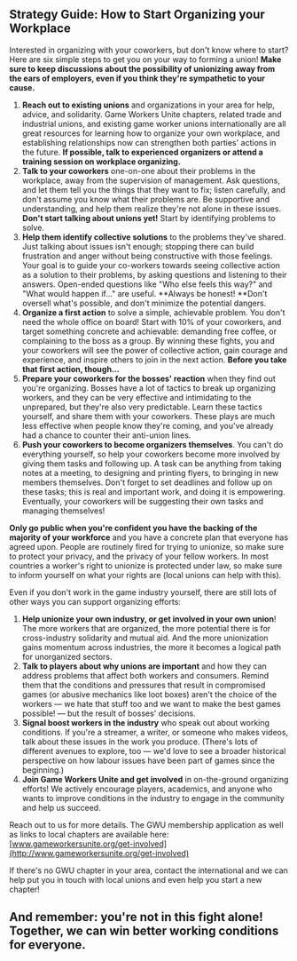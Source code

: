 ## Strategy Guide: How to Start Organizing your Workplace

Interested in organizing with your coworkers, but don't know where to start?
Here are six simple steps to get you on your way to forming a union! **Make sure
to keep discussions about the possibility of unionizing away from the ears of
employers, even if you think they're sympathetic to your cause.**


1. **Reach out to existing unions** and organizations in your area for help,
   advice, and solidarity. Game Workers Unite chapters, related trade and
   industrial unions, and existing game worker unions internationally are all
   great resources for learning how to organize your own workplace, and
   establishing relationships now can strengthen both parties' actions in the
   future. **If possible, talk to experienced organizers or attend a training
   session on workplace organizing.**
2. **Talk to your coworkers** one-on-one about their problems in the workplace,
   away from the supervision of management. Ask questions, and let them tell you
   the things that they want to fix; listen carefully, and don't assume you know
   what their problems are. Be supportive and understanding, and help them
   realize they're not alone in these issues. **Don't start talking about unions
   yet!** Start by identifying problems to solve.
3. **Help them identify collective solutions** to the problems they've shared.
   Just talking about issues isn't enough; stopping there can build frustration
   and anger without being constructive with those feelings. Your goal is to
   guide your co-workers towards seeing collective action as a solution to their
   problems, by asking questions and listening to their answers. Open-ended
   questions like "Who else feels this way?" and "What would happen if…" are
   useful. **Always be honest! **Don't oversell what's possible, and don't
   minimize the potential dangers.
4. **Organize a first action** to solve a simple, achievable problem. You don't
   need the whole office on board! Start with 10% of your coworkers, and target
   something concrete and achievable: demanding free coffee, or complaining to
   the boss as a group. By winning these fights, you and your coworkers will see
   the power of collective action, gain courage and experience, and inspire
   others to join in the next action. **Before you take that first action,
   though…**
5. **Prepare your coworkers for the bosses' reaction** when they find out you're
   organizing. Bosses have a lot of tactics to break up organizing workers, and
   they can be very effective and intimidating to the unprepared, but they're
   also very predictable. Learn these tactics yourself, and share them with your
   coworkers. These plays are much less effective when people know they're
   coming, and you've already had a chance to counter their anti-union lines.
6. **Push your coworkers to become organizers themselves**. You can't do
   everything yourself, so help your coworkers become more involved by giving
   them tasks and following up. A task can be anything from taking notes at a
   meeting, to designing and printing flyers, to bringing in new members
   themselves. Don't forget to set deadlines and follow up on these tasks; this
   is real and important work, and doing it is empowering. Eventually, your
   coworkers will be suggesting their own tasks and managing themselves!

**Only go public when you're confident you have the backing of the majority of
your workforce** and you have a concrete plan that everyone has agreed upon.
People are routinely fired for trying to unionize, so make sure to protect your
privacy, and the privacy of your fellow workers. In most countries a worker's
right to unionize is protected under law, so make sure to inform yourself on
what your rights are (local unions can help with this).

Even if you don't work in the game industry yourself, there are still lots of
other ways you can support organizing efforts:


1. **Help unionize your own industry, or get involved in your own union**! The
   more workers that are organized, the more potential there is for
   cross-industry solidarity and mutual aid. And the more unionization gains
   momentum across industries, the more it becomes a logical path for
   unorganized sectors.
2. **Talk to players about why unions are important** and how they can address
   problems that affect both workers and consumers. Remind them that the
   conditions and pressures that result in compromised games (or abusive
   mechanics like loot boxes) aren't the choice of the workers — we hate that
   stuff too and we want to make the best games possible! — but the result of
   bosses' decisions.
3. **Signal boost workers in the industry** who speak out about working
   conditions. If you're a streamer, a writer, or someone who makes videos, talk
   about these issues in the work you produce. (There's lots of different
   avenues to explore, too — we'd love to see a broader historical perspective
   on how labour issues have been part of games since the beginning.)
4. **Join Game Workers Unite and get involved** in on-the-ground organizing
   efforts! We actively encourage players, academics, and anyone who wants to
   improve conditions in the industry to engage in the community and help us
   succeed.

Reach out to us for more details. The GWU membership application as well as
links to local chapters are available here:
[www.gameworkersunite.org/get-involved](http://www.gameworkersunite.org/get-involved)

If there's no GWU chapter in your area, contact the international and we can
help put you in touch with local unions and even help you start a new chapter!


## And remember: you're not in this fight alone! Together, we can win better working conditions for **everyone**.
